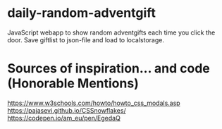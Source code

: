 # daily-random-adventgift
JavaScript webapp to show random adventgifts each time you click the door. Save giftlist to json-file and load to localstorage.

# Sources of inspiration... and code (Honorable Mentions)
https://www.w3schools.com/howto/howto_css_modals.asp
https://pajasevi.github.io/CSSnowflakes/
https://codepen.io/am_eu/pen/EgedaQ

